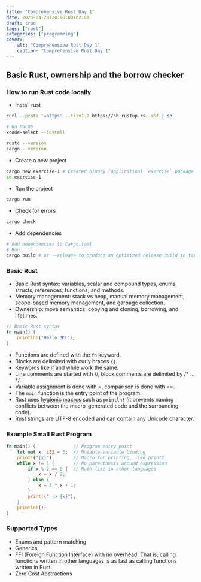 ```yaml
---
title: "Comprehensive Rust Day 1"
date: 2023-04-28T20:00:00+02:00
draft: true 
tags: ["rust"]
categories: ["programming"]
cover:
    alt: "Comprehensive Rust Day 1"
    caption: "Comprehensive Rust Day 1"
---
```


## Basic Rust, ownership and the borrow checker

### How to run Rust code locally

- Install rust

```bash
curl --proto '=https' --tlsv1.2 https://sh.rustup.rs -sSf | sh

# On MacOS
xcode-select --install

rustc --version
cargo --version
```

- Create a new project

```bash
cargo new exercise-1 # Created binary (application) `exercise` package
cd exercise-1
```

- Run the project

```bash
cargo run
```

- Check for errors

```bash
cargo check
```

- Add dependencies

```bash
# Add dependencies to Cargo.toml
# Run
cargo build # or --release to produce an optimized release build in target/release/
```

### Basic Rust

- Basic Rust syntax: variables, scalar and compound types, enums, structs, references, functions, and methods.
- Memory management: stack vs heap, manual memory management, scope-based memory management, and garbage collection.
- Ownership: move semantics, copying and cloning, borrowing, and lifetimes.


```rust
// Basic Rust syntax
fn main() {
    println!("Hello 🌍!");
}
```

- Functions are defined with the `fn` keyword.
- Blocks are delimited with curly braces `{}`.
- Keywords like if and while work the same.
- Line comments are started with //, block comments are delimited by /* ... */.
- Variable assignment is done with =, comparison is done with ==.
- The `main` function is the entry point of the program.
- Rust uses [hygienic macros](https://en.wikipedia.org/wiki/Hygienic_macro) such as `println!` (it prevents naming conflicts between the macro-generated code and the surrounding code).
- Rust strings are UTF-8 encoded and can contain any Unicode character.


### Example Small Rust Program

```rust
fn main() {              // Program entry point
    let mut x: i32 = 6;  // Mutable variable binding
    print!("{x}");       // Macro for printing, like printf
    while x != 1 {       // No parenthesis around expression
        if x % 2 == 0 {  // Math like in other languages
            x = x / 2;
        } else {
            x = 3 * x + 1;
        }
        print!(" -> {x}");
    }
    println!();
}
```

### Supported Types

- Enums and pattern matching
- Generics
- FFI (Foreign Function Interface) with no overhead.  That is, calling functions written in other languages is as fast as calling functions written in Rust.
- Zero Cost Abstractions

